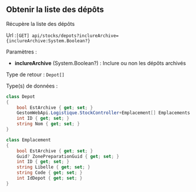 ## <span id='obtenirdepots'>Obtenir la liste des dépôts</span>

Récupère la liste des dépôts

Url :`[GET] api/stocks/depots?inclureArchive={inclureArchive:System.Boolean?}`

Paramètres : 

- **inclureArchive** (System.Boolean?) : Inclure ou non les dépôts archivés

Type de retour : `Depot[]`

Type(s) de données :

```csharp
class Depot
{
	bool EstArchive { get; set; }
	GestomWebApi.Logistique.StockController+Emplacement[] Emplacements { get; set; }
	int ID { get; set; }
	string Nom { get; set; }
}

class Emplacement
{
	bool EstArchive { get; set; }
	Guid? ZonePreparationGuid { get; set; }
	int ID { get; set; }
	string Libelle { get; set; }
	string Code { get; set; }
	int IdDepot { get; set; }
}

```

